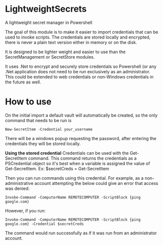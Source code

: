 # LightweightSecrets
A lightweight secret manager in Powershell

The goal of this module is to make it easier to import credentials that can be used to invoke scripts. The credentials are stored 
locally and encrypted, there is never a plain text version either in memory or on the disk.

It is designed to be lighter weight and easier to use than the SecretManagement or SecretStore modules.

It uses .Net to encrypt and securely store credentials so Powershell (or any .Net application does not
need to be run exclusively as an administrator. This could be extended to web credentials or non-Windows credentials
in the future as well.

# How to use #

On the initial import a default vault will automatically be created, so the only command that needs to be run is
```
New-SecretItem -Credential your_username
```
There will be a windows popup requesting the password, after entering the credentials they will be stored locally.

**Using the stored credential**
Credentials can be used with the Get-SecretItem command. This command returns the credentials as a PSCredential object
so it's best when a variable is assigned the value of Get-SecretItem. 
Ex:
$secretCreds = Get-SecretItem

Then you can run commands using this credential. For example, as a non-administrative account attempting the below could give
an error that access was denied:
```
Invoke-Command -ComputerName REMOTECOMPUTER -ScriptBlock {ping google.com}
```
However, if you run:
```
Invoke-Command -ComputerName REMOTECOMPUTER -ScriptBlock {ping google.com} -Credential $secretCreds
```
The command would run successfully as if it was run from an administrator account.
